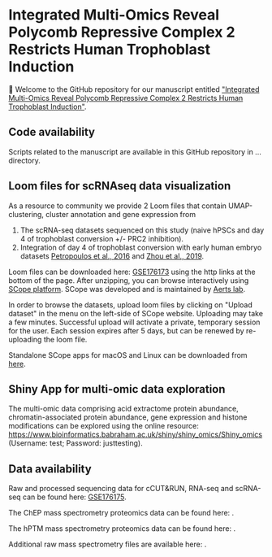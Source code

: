 # Integrated Multi-Omics Reveal Polycomb Repressive Complex 2 Restricts Human Trophoblast Induction
:tada: Welcome to the GitHub repository for our manuscript entitled ["Integrated Multi-Omics Reveal Polycomb Repressive Complex 2 Restricts Human Trophoblast Induction"](https://www...).

## Code availability
Scripts related to the manuscript are available in this GitHub repository in ... directory.

## Loom files for scRNAseq data visualization
As a resource to community we provide 2 Loom files that contain UMAP-clustering, cluster annotation and gene expression from 
1. The scRNA-seq datasets sequenced on this study (naive hPSCs and day 4 of trophoblast conversion +/- PRC2 inhibition).
2. Integration of day 4 of trophoblast conversion with early human embryo datasets [Petropoulos et al., 2016](https://www.cell.com/cell/fulltext/S0092-8674(16)30280-X?_returnURL=https%3A%2F%2Flinkinghub.elsevier.com%2Fretrieve%2Fpii%2FS009286741630280X%3Fshowall%3Dtrue) and [Zhou et al., 2019](https://www.nature.com/articles/s41586-019-1500-0).

Loom files can be downloaded here: [GSE176173](https://www.ncbi.nlm.nih.gov/geo/...) using the http links at the bottom of the page. After unzipping, you can browse interactively using [SCope platform](https://scope.aertslab.org). SCope was developed and is maintained by [Aerts lab](https://www.aertslab.org/).

In order to browse the datasets, upload loom files by clicking on "Upload dataset" in the menu on the left-side of SCope website. Uploading may take a few minutes. Successful upload will activate a private, temporary session for the user. Each session expires after 5 days, but can be renewed by re-uploading the loom file. 

Standalone SCope apps for macOS and Linux can be downloaded from [here](https://github.com/aertslab/SCope/releases).

## Shiny App for multi-omic data exploration 
The multi-omic data comprising acid extractome protein abundance, chromatin-associated protein abundance, gene expression and histone modifications can be explored using the online resource: https://www.bioinformatics.babraham.ac.uk/shiny/shiny_omics/Shiny_omics (Username: test; Password: justtesting).

## Data availability
Raw and processed sequencing data for  cCUT&RUN, RNA-seq and scRNA-seq can be found here: [GSE176175](http://www.ncbi.nlm.nih.gov/geo/...).

The ChEP mass spectrometry proteomics data can be found here: [](https://www.ebi.ac.uk/pride/...).

The hPTM mass spectrometry proteomics data can be found here: [](https://www.ebi.ac.uk/pride/...).

Additional raw mass spectrometry files are available here: [](http://chorusproject.org/...).


